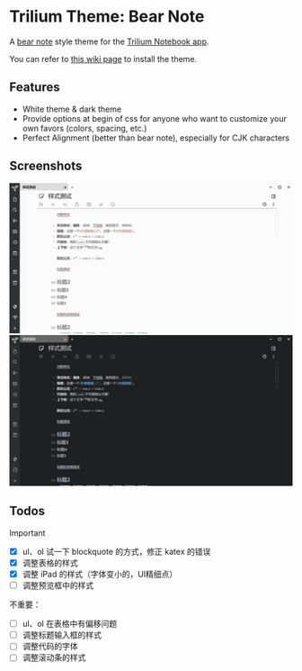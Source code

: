 # Trilium Theme: Bear Note

A [bear note](https://bear.app) style theme for the [Trilium Notebook app](https://github.com/zadam/trilium).

You can refer to [this wiki page](https://github.com/zadam/trilium/wiki/Themes) to install the theme.

## Features

- White theme & dark theme
- Provide options at begin of css for anyone who want to customize your own favors (colors, spacing, etc.)
- Perfect Alignment (better than bear note), especially for CJK characters

## Screenshots

![bear-white](screenshots/bear-white.png)
![bear-dark](screenshots/bear-dark.png)

## Todos

Important

- [x] ul、ol 试一下 blockquote 的方式，修正 katex 的错误
- [x] 调整表格的样式
- [x] 调整 iPad 的样式（字体变小的，UI精细点）
- [ ] 调整预览框中的样式

不重要：

- [ ] ul、ol 在表格中有偏移问题
- [ ] 调整标题输入框的样式
- [ ] 调整代码的字体
- [ ] 调整滚动条的样式
